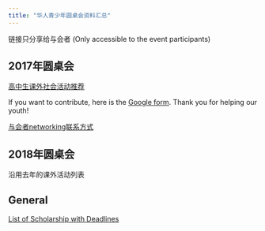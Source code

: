 ```yaml
---
title: "华人青少年圆桌会资料汇总"
---
```


链接只分享给与会者 (Only accessible to the event participants)

## 2017年圆桌会

[高中生课外社会活动推荐](https://goo.gl/2d2Kri)

If you want to contribute, here is the [Google form](https://goo.gl/5HpKVU). Thank you for helping our youth!

[与会者networking联系方式](https://goo.gl/B4Z3gX)

## 2018年圆桌会

沿用去年的课外活动列表


## General

[List of Scholarship with Deadlines](https://willamette.edu/offices/saga/students/external/index.html)
